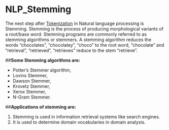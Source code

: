 # NLP_Stemming
The next step after [Tokenization](https://github.com/RohitPhadke/NLP-Tokenization) in Natural language processing is Stemming. Stemming is the process of producing morphological variants of a root/base word. Stemming programs are commonly referred to as stemming algorithms or stemmers. A stemming algorithm reduces the words “chocolates”, “chocolatey”, “choco” to the root word, “chocolate” and “retrieval”, “retrieved”, “retrieves” reduce to the stem “retrieve”.  

##**Some Stemming algorithms are:**
* Potter’s Stemmer algorithm, 
* Lovins Stemmer, 
* Dawson Stemmer, 
* Krovetz Stemmer, 
* Xerox Stemmer, 
* N-Gram Stemmer.  

##**Applications of stemming are:**
1. Stemming is used in information retrieval systems like search engines.
2. It is used to determine domain vocabularies in domain analysis.

